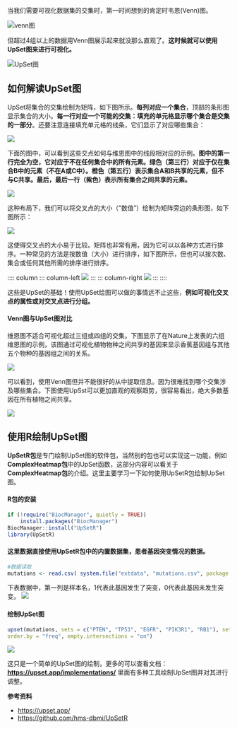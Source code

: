 当我们需要可视化数据集的交集时，第一时间想到的肯定时韦恩(Venn)图。

![venn图](https://files.mdnice.com/user/23696/1e79a891-1ee8-462a-b586-5b969aed8338.png)

但超过4组以上的数据用Venn图展示起来就没那么直观了。**这时候就可以使用UpSet图来进行可视化。**

![UpSet图](https://files.mdnice.com/user/23696/67d739d6-c76c-4154-9110-9aaf7d03b25d.png)

## 如何解读UpSet图
UpSet将集合的交集绘制为矩阵，如下图所示。**每列对应一个集合**，顶部的条形图显示集合的大小。**每一行对应一个可能的交集：填充的单元格显示哪个集合是交集的一部分**。还要注意连接填充单元格的线条，它们显示了对应哪些集合：

![](https://files.mdnice.com/user/23696/1ebc8fdc-cde7-4275-bdcc-53ac37e18a45.png)

下面的图中，可以看到这些交点如何与维恩图中的线段相对应的示例。**图中的第一行完全为空，它对应于不在任何集合中的所有元素。绿色（第三行）对应于仅在集合B中的元素（不在A或C中）。橙色（第五行）表示集合A和B共享的元素，但不与C共享。最后，最后一行（紫色）表示所有集合之间共享的元素。**

![](https://files.mdnice.com/user/23696/4bcfea60-4ded-4c2c-b6d8-cb801f46ac47.png)

这种布局下，我们可以将交叉点的大小（“数值”）绘制为矩阵旁边的条形图，如下图所示：

![](https://files.mdnice.com/user/23696/0ef24d2d-3b05-466b-bb4f-3c5537450eab.png)

这使得交叉点的大小易于比较。矩阵也非常有用，因为它可以以各种方式进行排序。一种常见的方法是按数值（大小）进行排序，如下图所示，但也可以按次数、集合或任何其他所需的排序进行排序。

:::: column
::: column-left
![](https://files.mdnice.com/user/23696/7d63514d-0267-49e3-af68-667a8b0c0f22.png)
:::
::: column-right
![](https://files.mdnice.com/user/23696/dec1ebf3-6e4c-4453-a4f1-e533551fa2bd.png)
:::
::::

这些是UpSet的基础！使用UpSet绘图可以做的事情远不止这些，**例如可视化交叉点的属性或对交叉点进行分组。**
#### Venn图与UpSet图对比
维恩图不适合可视化超过三组或四组的交集。下图显示了在Nature上发表的六组维恩图的示例，该图通过可视化植物物种之间共享的基因来显示香蕉基因组与其他五个物种的基因组之间的关系。

![](https://files.mdnice.com/user/23696/0c9092a5-fd40-40d0-8a4d-ea3232bd0cfc.png)

可以看到，使用Venn图但并不能很好的从中提取信息。因为很难找到哪个交集涉及哪些集合。下图使用UpSst可以更加直观的观察趋势，很容易看出，绝大多数基因在所有植物之间共享。

![](https://files.mdnice.com/user/23696/808e996a-3a3c-41db-b2b1-580c141a02e3.png)

## 使用R绘制UpSet图
**UpSetR包**是专门绘制UpSet图的软件包，当然别的包也可以实现这一功能，例如**ComplexHeatmap包**中的UpSet函数，这部分内容可以看关于**ComplexHeatmap包**的介绍。这里主要学习一下如何使用UpSetR包绘制UpSet图。
#### R包的安装
```r
if (!require("BiocManager", quietly = TRUE))
    install.packages("BiocManager")
BiocManager::install("UpSetR")
library(UpSetR)
```
#### 这里数据直接使用UpSetR包中的内置数据集，患者基因突变情况的数据。
```r
#数据读取
mutations <- read.csv( system.file("extdata", "mutations.csv", package = "UpSetR"), header=T, sep = ",")
```
下表数据中，第一列是样本名，1代表此基因发生了突变，0代表此基因未发生突变。
![](https://files.mdnice.com/user/23696/5423471d-6e6e-4547-b2de-04dd5e3c0429.png)
#### 绘制UpSet图
```r
upset(mutations, sets = c("PTEN", "TP53", "EGFR", "PIK3R1", "RB1"), sets.bar.color = "#56B4E9",
order.by = "freq", empty.intersections = "on")
```
![](https://files.mdnice.com/user/23696/080886d6-b495-44fd-86de-30be7e2dfd5b.png)

这只是一个简单的UpSet图的绘制，更多的可以查看文档：**https://upset.app/implementations/** 里面有多种工具绘制UpSet图并对其进行调整。

**参考资料**
- https://upset.app/
- https://github.com/hms-dbmi/UpSetR
